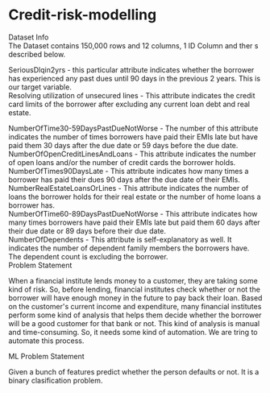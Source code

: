 # Credit-risk-modelling

Dataset Info <br>
The Dataset contains 150,000 rows and 12 columns, 1 ID Column and ther s described below.

SeriousDlqin2yrs - this particular attribute indicates whether the borrower has experienced any past dues until 90 days in the previous 2 years. This is our target variable.<br> 
Resolving utilization of unsecured lines - This attribute indicates the credit card limits of the borrower after excluding any current loan debt and real estate.<br>

NumberOfTime30-59DaysPastDueNotWorse - The number of this attribute indicates the number of times borrowers have paid their EMIs late but have paid them 30 days after the due date or 59 days before the due date.<br>
NumberOfOpenCreditLinesAndLoans - This attribute indicates the number of open loans and/or the number of credit cards the borrower holds.<br>
NumberOfTimes90DaysLate - This attribute indicates how many times a borrower has paid their dues 90 days after the due date of their EMIs.<br>
NumberRealEstateLoansOrLines - This attribute indicates the number of loans the borrower holds for their real estate or the number of home loans a borrower has.<br>
NumberOfTime60-89DaysPastDueNotWorse - This attribute indicates how many times borrowers have paid their EMIs late but paid them 60 days after their due date or 89 days before their due date.<br>
NumberOfDependents - This attribute is self-explanatory as well. It indicates the number of dependent family members the borrowers have. The dependent count is excluding the borrower.<br>
Problem Statement <br>

When a financial institute lends money to a customer, they are taking some kind of risk. So, before lending, financial institutes check whether or not the borrower will have enough money in the future to pay back their loan. Based on the customer's current income and expenditure, many financial institutes perform some kind of analysis that helps them decide whether the borrower will be a good customer for that bank or not. This kind of analysis is manual and time-consuming. So, it needs some kind of automation. We are tring to automate this process.<br>

ML Problem Statement<br>

Given a bunch of features predict whether the person defaults or not. It is a binary clasification problem.<br>


